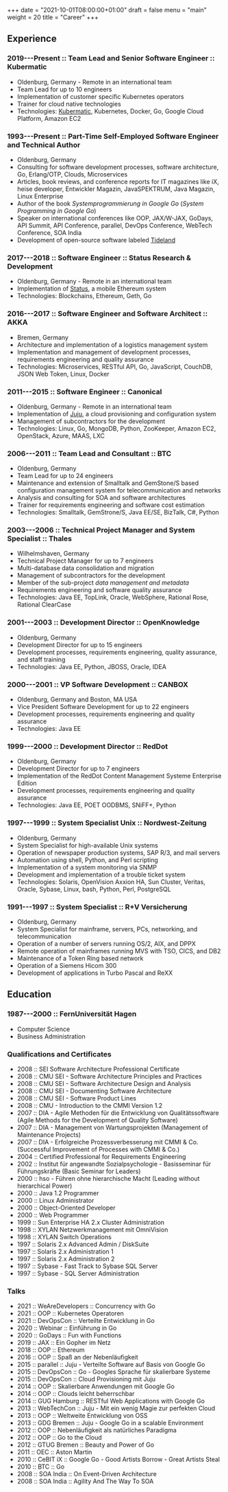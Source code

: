+++
date = "2021-10-01T08:00:00+01:00"
draft = false
menu = "main"
weight = 20
title = "Career"
+++

## Experience

### 2019---Present :: Team Lead and Senior Software Engineer :: Kubermatic

- Oldenburg, Germany - Remote in an international team
- Team Lead for up to 10 engineers
- Implementation of customer specific Kubernetes operators
- Trainer for cloud native technologies
- Technologies: [Kubermatic](https://www.kubermatic.com), Kubernetes, Docker, Go, Google Cloud Platform, Amazon EC2

### 1993---Present :: Part-Time Self-Employed Software Engineer and Technical Author

- Oldenburg, Germany
- Consulting for software development processes, software architecture, Go, Erlang/OTP, Clouds, Microservices
- Articles, book reviews, and conference reports for IT magazines like iX, heise developer, Entwickler Magazin, JavaSPEKTRUM, Java Magazin, Linux Enterprise
- Author of the book *Systemprogrammierung in Google Go* (*System Programming in Google Go*)
- Speaker on international conferences like OOP, JAX/W-JAX, GoDays, API Summit, API Conference, parallel, DevOps Conference, WebTech Conference, SOA India
- Development of open-source software labeled [Tideland](https://github.com/tideland/)

### 2017---2018 :: Software Engineer :: Status Research & Development

- Oldenburg, Germany - Remote in an international team
- Implementation of [Status](https://status.im), a mobile Ethereum system
- Technologies: Blockchains, Ethereum, Geth, Go

### 2016---2017 :: Software Engineer and Software Architect :: AKKA

- Bremen, Germany
- Architecture and implementation of a logistics management system
- Implementation and management of development processes, requirements engineering and quality assurance
- Technologies: Microservices, RESTful API, Go, JavaScript, CouchDB, JSON Web Token, Linux, Docker

### 2011---2015 :: Software Engineer :: Canonical

- Oldenburg, Germany - Remote in an international team
- Implementation of [Juju](https://jujucharms.com/), a cloud provisioning and configuration system
- Management of subcontractors for the development
- Technologies: Linux, Go, MongoDB, Python, ZooKeeper, Amazon EC2, OpenStack, Azure, MAAS, LXC

### 2006---2011 :: Team Lead and Consultant :: BTC

- Oldenburg, Germany
- Team Lead for up to 24 engineers
- Maintenance and extension of Smalltalk and GemStone/S based configuration management system for telecommunication and networks
- Analysis and consulting for SOA and software architectures
- Trainer for requirements engineering and software cost estimation
- Technologies: Smalltalk, GemStrone/S, Java EE/SE, BizTalk, C#, Python

### 2003---2006 :: Technical Project Manager and System Specialist :: Thales

- Wilhelmshaven, Germany
- Technical Project Manager for up to 7 engineers
- Multi-database data consolidation and migration
- Management of subcontractors for the development
- Member of the sub-project *data management and metadata*
- Requirements engineering and software quality assurance
- Technologies: Java EE, TopLink, Oracle, WebSphere, Rational Rose, Rational ClearCase

### 2001---2003 :: Development Director :: OpenKnowledge

- Oldenburg, Germany
- Development Director for up to 15 engineers
- Development processes, requirements engineering, quality assurance, and staff training
- Technologies: Java EE, Python, JBOSS, Oracle, IDEA

### 2000---2001 :: VP Software Development :: CANBOX

- Oldenburg, Germany and Boston, MA USA
- Vice President Software Development for up to 22 engineers
- Development processes, requirements engineering and quality assurance
- Technologies: Java EE

### 1999---2000 :: Development Director :: RedDot

- Oldenburg, Germany
- Development Director for up to 7 engineers
- Implementation of the RedDot Content Management Systeme Enterprise Edition
- Development processes, requirements engineering and quality assurance
- Technologies: Java EE, POET OODBMS, SNiFF+, Python

### 1997---1999 :: System Specialist Unix :: Nordwest-Zeitung

- Oldenburg, Germany
- System Specialist for high-available Unix systems
- Operation of newspaper production systems, SAP R/3, and mail servers
- Automation using shell, Python, and Perl scripting
- Implementation of a system monitoring via SNMP
- Development and implementation of a trouble ticket system
- Technologies: Solaris, OpenVision Axxion HA, Sun Cluster, Veritas, Oracle, Sybase, Linux, bash, Python, Perl, PostgreSQL

### 1991---1997 :: System Specialist :: R+V Versicherung

- Oldenburg, Germany
- System Specialist for mainframe, servers, PCs, networking, and telecommunication
- Operation of a number of servers running OS/2, AIX, and DPPX
- Remote operation of mainframes running MVS with TSO, CICS, and DB2
- Maintenance of a Token Ring based network
- Operation of a Siemens Hicom 300
- Development of applications in Turbo Pascal and ReXX

## Education

### 1987---2000 :: FernUniversität Hagen

- Computer Science
- Business Administration

### Qualifications and Certificates

- 2008 :: SEI Software Architecture Professional Certificate
- 2008 :: CMU SEI - Software Architecture Principles and Practices
- 2008 :: CMU SEI - Software Architecture Design and Analysis
- 2008 :: CMU SEI - Documenting Software Architecture
- 2008 :: CMU SEI - Software Product Lines
- 2008 :: CMU - Introduction to the CMMI Version 1.2
- 2007 :: DIA - Agile Methoden für die Entwicklung von Qualitätssoftware (Agile Methods for the Development of Quality Software)
- 2007 :: DIA - Management von Wartungsprojekten (Management of Maintenance Projects)
- 2007 :: DIA - Erfolgreiche Prozessverbesserung mit CMMI & Co. (Successful Improvement of Processes with CMMI & Co.)
- 2004 :: Certified Professional for Requirements Engineering
- 2002 :: Institut für angewandte Sozialpsychologie - Basisseminar für Führungskräfte (Basic Seminar for Leaders)
- 2000 :: hso - Führen ohne hierarchische Macht (Leading without hierarchical Power)
- 2000 :: Java 1.2 Programmer
- 2000 :: Linux Administrator
- 2000 :: Object-Oriented Developer
- 2000 :: Web Programmer
- 1999 :: Sun Enterprise HA 2.x Cluster Administration
- 1998 :: XYLAN Netzwerkmanagement mit OmniVision
- 1998 :: XYLAN Switch Operations
- 1997 :: Solaris 2.x Advanced Admin / DiskSuite
- 1997 :: Solaris 2.x Administration 1
- 1997 :: Solaris 2.x Administration 2
- 1997 :: Sybase - Fast Track to Sybase SQL Server
- 1997 :: Sybase - SQL Server Administration

### Talks

- 2021 :: WeAreDevelopers :: Concurrency with Go
- 2021 :: OOP :: Kubernetes Operatoren
- 2021 :: DevOpsCon :: Verteilte Entwicklung in Go
- 2020 :: Webinar :: Einführung in Go
- 2020 :: GoDays :: Fun with Functions
- 2019 :: JAX :: Ein Gopher im Netz
- 2018 :: OOP :: Ethereum
- 2016 :: OOP :: Spaß an der Nebenläufigkeit
- 2015 :: parallel :: Juju - Verteilte Software auf Basis von Google Go
- 2015 :: DevOpsCon :: Go - Googles Sprache für skalierbare Systeme
- 2015 :: DevOpsCon :: Cloud Provisioning mit Juju
- 2014 :: OOP :: Skalierbare Anwendungen mit Google Go
- 2014 :: OOP :: Clouds leicht beherrschbar
- 2014 :: GUG Hamburg :: RESTful Web Applications with Google Go
- 2013 :: WebTechCon :: Juju - Mit ein wenig Magie zur perfekten Cloud
- 2013 :: OOP :: Weltweite Entwicklung von OSS
- 2013 :: GDG Bremen :: Juju - Google Go in a scalable Environment
- 2012 :: OOP :: Nebenläufigkeit als natürliches Paradigma
- 2012 :: OOP :: Go to the Cloud
- 2012 :: GTUG Bremen :: Beauty and Power of Go
- 2011 :: OEC :: Aston Martin
- 2010 :: CeBIT iX :: Google Go - Good Artists Borrow - Great Artists Steal
- 2010 :: BTC :: Go
- 2008 :: SOA India :: On Event-Driven Architecture
- 2008 :: SOA India :: Agility And The Way To SOA
